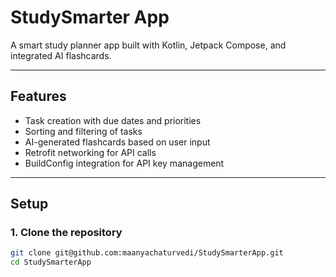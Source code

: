 # StudySmarter App

A smart study planner app built with Kotlin, Jetpack Compose, and integrated AI flashcards.

---

## Features

- Task creation with due dates and priorities
- Sorting and filtering of tasks
- AI-generated flashcards based on user input
- Retrofit networking for API calls
- BuildConfig integration for API key management

---

## Setup

### 1. Clone the repository

```bash
git clone git@github.com:maanyachaturvedi/StudySmarterApp.git
cd StudySmarterApp
